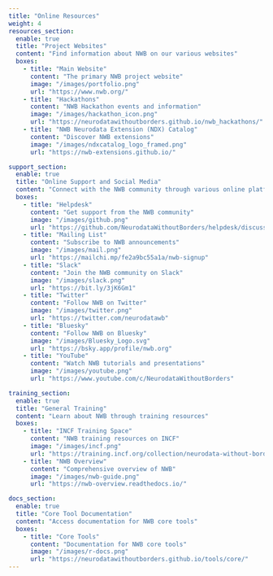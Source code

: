 ```yaml
---
title: "Online Resources"
weight: 4
resources_section:
  enable: true
  title: "Project Websites"
  content: "Find information about NWB on our various websites"
  boxes:
    - title: "Main Website"
      content: "The primary NWB project website"
      image: "/images/portfolio.png"
      url: "https://www.nwb.org/"
    - title: "Hackathons"
      content: "NWB Hackathon events and information"
      image: "/images/hackathon_icon.png"
      url: "https://neurodatawithoutborders.github.io/nwb_hackathons/"
    - title: "NWB Neurodata Extension (NDX) Catalog"
      content: "Discover NWB extensions"
      image: "/images/ndxcatalog_logo_framed.png"
      url: "https://nwb-extensions.github.io/"

support_section:
  enable: true
  title: "Online Support and Social Media"
  content: "Connect with the NWB community through various online platforms"
  boxes:
    - title: "Helpdesk"
      content: "Get support from the NWB community"
      image: "/images/github.png"
      url: "https://github.com/NeurodataWithoutBorders/helpdesk/discussions"
    - title: "Mailing List"
      content: "Subscribe to NWB announcements"
      image: "/images/mail.png"
      url: "https://mailchi.mp/fe2a9bc55a1a/nwb-signup"
    - title: "Slack"
      content: "Join the NWB community on Slack"
      image: "/images/slack.png"
      url: "https://bit.ly/3jK6Gm1"
    - title: "Twitter"
      content: "Follow NWB on Twitter"
      image: "/images/twitter.png"
      url: "https://twitter.com/neurodatawb"
    - title: "Bluesky"
      content: "Follow NWB on Bluesky"
      image: "/images/Bluesky_Logo.svg"
      url: "https://bsky.app/profile/nwb.org"
    - title: "YouTube"
      content: "Watch NWB tutorials and presentations"
      image: "/images/youtube.png"
      url: "https://www.youtube.com/c/NeurodataWithoutBorders"

training_section:
  enable: true
  title: "General Training"
  content: "Learn about NWB through training resources"
  boxes:
    - title: "INCF Training Space"
      content: "NWB training resources on INCF"
      image: "/images/incf.png"
      url: "https://training.incf.org/collection/neurodata-without-borders-neurophysiology-nwbn"
    - title: "NWB Overview"
      content: "Comprehensive overview of NWB"
      image: "/images/nwb-guide.png"
      url: "https://nwb-overview.readthedocs.io/"

docs_section:
  enable: true
  title: "Core Tool Documentation"
  content: "Access documentation for NWB core tools"
  boxes:
    - title: "Core Tools"
      content: "Documentation for NWB core tools"
      image: "/images/r-docs.png"
      url: "https://neurodatawithoutborders.github.io/tools/core/"
---
```

